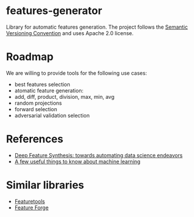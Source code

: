 # features-generator
Library for automatic features generation. The project follows the [Semantic Versioning Convention](http://semver.org/) and uses Apache 2.0 license.

# Roadmap
We are willing to provide tools for the following use cases:
 - best features selection
 - atomatic feature generation: 
  - add, diff, product, division, max, min, avg
  - random projections
  - forward selection
 - adversarial validation selection
# References
 - [Deep Feature Synthesis: towards automating data science endeavors](http://www.jmaxkanter.com/static/papers/DSAA_DSM_2015.pdf)
 - [A few useful things to know about machine learning](https://homes.cs.washington.edu/~pedrod/papers/cacm12.pdf)

# Similar libraries
 - [Featuretools](https://github.com/Featuretools/featuretools)
 - [Feature Forge](https://github.com/machinalis/featureforge)
